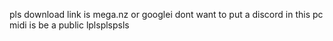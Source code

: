 pls download link is mega.nz or googlei dont want to put a discord in this pc
midi is be a public lplsplspsls

